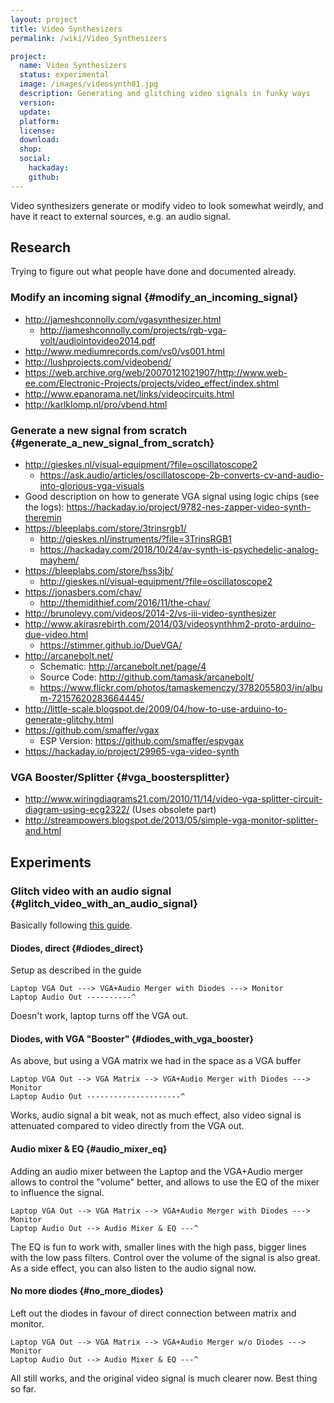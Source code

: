 ```yaml
---
layout: project
title: Video Synthesizers
permalink: /wiki/Video_Synthesizers

project:
  name: Video Synthesizers
  status: experimental
  image: /images/videosynth01.jpg
  description: Generating and glitching video signals in funky ways
  version:
  update:
  platform:
  license:
  download:
  shop:
  social:
    hackaday:
    github:
---
```

Video synthesizers generate or modify video to look somewhat weirdly,
and have it react to external sources, e.g. an audio signal.

## Research

Trying to figure out what people have done and documented already.

### Modify an incoming signal {#modify_an_incoming_signal}

-   <http://jameshconnolly.com/vgasynthesizer.html>
    -   <http://jameshconnolly.com/projects/rgb-vga-volt/audiointovideo2014.pdf>
-   <http://www.mediumrecords.com/vs0/vs001.html>
-   <http://lushprojects.com/videobend/>
-   <https://web.archive.org/web/20070121021907/http://www.web-ee.com/Electronic-Projects/projects/video_effect/index.shtml>
-   <http://www.epanorama.net/links/videocircuits.html>
-   <http://karlklomp.nl/pro/vbend.html>

### Generate a new signal from scratch {#generate_a_new_signal_from_scratch}

-   <http://gieskes.nl/visual-equipment/?file=oscillatoscope2>
    -   <https://ask.audio/articles/oscillatoscope-2b-converts-cv-and-audio-into-glorious-vga-visuals>
-   Good description on how to generate VGA signal using logic chips
    (see the logs):
    <https://hackaday.io/project/9782-nes-zapper-video-synth-theremin>
-   <https://bleeplabs.com/store/3trinsrgb1/>
    -   <http://gieskes.nl/instruments/?file=3TrinsRGB1>
    -   <https://hackaday.com/2018/10/24/av-synth-is-psychedelic-analog-mayhem/>
-   <https://bleeplabs.com/store/hss3jb/>
    -   <http://gieskes.nl/visual-equipment/?file=oscillatoscope2>
-   <https://jonasbers.com/chav/>
    -   <http://themidithief.com/2016/11/the-chav/>
-   <http://brunolevy.com/videos/2014-2/vs-iii-video-synthesizer>
-   <http://www.akirasrebirth.com/2014/03/videosynthhm2-proto-arduino-due-video.html>
    -   <https://stimmer.github.io/DueVGA/>
-   <http://arcanebolt.net/>
    -   Schematic: <http://arcanebolt.net/page/4>
    -   Source Code: <http://github.com/tamask/arcanebolt/>
    -   <https://www.flickr.com/photos/tamaskemenczy/3782055803/in/album-72157620283664445/>
-   <http://little-scale.blogspot.de/2009/04/how-to-use-arduino-to-generate-glitchy.html>
-   <https://github.com/smaffer/vgax>
    -   ESP Version: <https://github.com/smaffer/espvgax>
-   <https://hackaday.io/project/29965-vga-video-synth>
### VGA Booster/Splitter {#vga_boostersplitter}

-   <http://www.wiringdiagrams21.com/2010/11/14/video-vga-splitter-circuit-diagram-using-ecg2322/>
    (Uses obsolete part)
-   <http://streampowers.blogspot.de/2013/05/simple-vga-monitor-splitter-and.html>

## Experiments

### Glitch video with an audio signal {#glitch_video_with_an_audio_signal}

Basically following [this
guide](http://jameshconnolly.com/projects/rgb-vga-volt/audiointovideo2014.pdf).

#### Diodes, direct {#diodes_direct}

Setup as described in the guide
```
Laptop VGA Out ---> VGA+Audio Merger with Diodes ---> Monitor
Laptop Audio Out ----------^
```

Doesn\'t work, laptop turns off the VGA out.

#### Diodes, with VGA \"Booster\" {#diodes_with_vga_booster}

As above, but using a VGA matrix we had in the space as a VGA buffer

```
Laptop VGA Out --> VGA Matrix --> VGA+Audio Merger with Diodes ---> Monitor
Laptop Audio Out ---------------------^
```

Works, audio signal a bit weak, not as much effect, also video signal is
attenuated compared to video directly from the VGA out.

#### Audio mixer & EQ {#audio_mixer_eq}

Adding an audio mixer between the Laptop and the VGA+Audio merger allows
to control the \"volume\" better, and allows to use the EQ of the mixer
to influence the signal.

```
Laptop VGA Out --> VGA Matrix --> VGA+Audio Merger with Diodes ---> Monitor
Laptop Audio Out --> Audio Mixer & EQ ---^
```

The EQ is fun to work with, smaller lines with the high pass, bigger
lines with the low pass filters. Control over the volume of the signal
is also great. As a side effect, you can also listen to the audio signal
now.

#### No more diodes {#no_more_diodes}

Left out the diodes in favour of direct connection between matrix and
monitor.

```
Laptop VGA Out --> VGA Matrix --> VGA+Audio Merger w/o Diodes ---> Monitor
Laptop Audio Out --> Audio Mixer & EQ ---^
```

All still works, and the original video signal is much clearer now. Best
thing so far.
